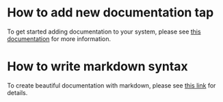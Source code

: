 # How to add new documentation tap

To get started adding documentation to your system, please see [this documentation](https://backstage.io/docs/features/techdocs/creating-and-publishing#manually-add-documentation-setup-to-already-existing-repository) for more information.

# How to write markdown syntax
To create beautiful documentation with markdown, please see [this link](https://www.markdownguide.org/cheat-sheet/) for details.
